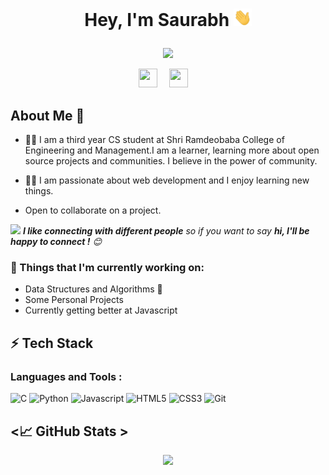 # <p align="center">Hey, I'm Saurabh <img src="hi.gif" width="29px">

</p>

<p align="center">

<img src="https://readme-typing-svg.herokuapp.com?lines=Welcome+to++my+GitHub+Profile!;Feel+free+to+Connect+with+me!;Thank+you!&font=Fira%20Code&center=true&width=380&height=50">

</p>
<p align="center">
<a href="https://www.linkedin.com/in/saurabh-suchak-389289227/"><img src="https://camo.githubusercontent.com/c8a9c5b414cd812ad6a97a46c29af67239ddaeae08c41724ff7d945fb4c047e5/68747470733a2f2f6564656e742e6769746875622e696f2f537570657254696e7949636f6e732f696d616765732f7376672f6c696e6b6564696e2e737667" width="30 !important" height="30" style="margin-right:15px!important"></a>
<a href="mailto:saurabhsuchak108@gmail.com"><img src="https://camo.githubusercontent.com/4a3dd8d10a27c272fd04b2ce8ed1a130606f95ea6a76b5e19ce8b642faa18c27/68747470733a2f2f6564656e742e6769746875622e696f2f537570657254696e7949636f6e732f696d616765732f7376672f676d61696c2e737667" width="30" height="30" style="margin-right: 15px !important"></a>

 
</p> 

## About Me 🚀

- :man_student: I am a third year CS student at Shri Ramdeobaba College of Engineering and Management.I am a learner, learning more about open source projects and communities. I believe in the power of community.

- :technologist: I am passionate about web development and I enjoy learning new things.

-  Open to collaborate on a project.

<img src="https://media.giphy.com/media/LnQjpWaON8nhr21vNW/giphy.gif" width="40"> <em><b>I like connecting with different people</b> so if you want to say <b>hi, I'll be happy to connect !</b> :blush:</em>

### 💼  Things that I'm currently working on: 
* Data Structures and Algorithms 💫
* Some Personal Projects
* Currently getting better at Javascript

## ⚡ Tech Stack


### Languages and Tools :
![C](https://img.shields.io/badge/c-%2300599C.svg?style=for-the-badge&logo=c&logoColor=white)
![Python](https://img.shields.io/badge/-Python-black?style=for-the-badge&logo=python&logoColor=4B8BBE)
![Javascript](https://img.shields.io/badge/-javascript-FFED66?style=for-the-badge&logo=javascript&logoColor=black)
![HTML5](https://img.shields.io/badge/-html5-d9534f?style=for-the-badge&logo=html5&logoColor=white)
![CSS3](https://img.shields.io/badge/-css3-1572B6?style=for-the-badge&logo=css3&logoColor=white)
![Git](https://img.shields.io/badge/-git-F1502F?style=for-the-badge&logo=git&logoColor=white)
  

## <📈 GitHub Stats >  

<!-- Contributor Graph-1 : https://activity-graph.herokuapp.com/graph?username=Saurabh-Suchak&theme=xcode  -->
<!-- ![](https://activity-graph.herokuapp.com/graph?username=Saurabh-Suchak&theme=react-dark&hide_border=true) -->
<!-- ![](https://github-readme-stats.vercel.app/api?username=verma-kunal&show_icons=true&theme=tokyonight)  -->
<p align="center">
	
  <img width="48%" src="https://github-readme-stats.vercel.app/api?username=Saurabh-Suchak&show_icons=true&theme=algolia&hide_border=true" />
<!--   <img width="48%" src="https://github-readme-streak-stats.herokuapp.com/?user=Saurabh-Suchak&theme=algolia&hide_border=true" /> -->
</p>
